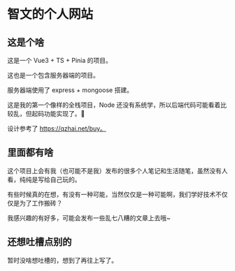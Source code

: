 # 智文的个人网站

## 这是个啥

[线上地址]: http://123.57.238.32:10086/

这是一个 Vue3 + TS + Pinia 的项目。

这也是一个包含服务器端的项目。

服务器端使用了 express + mongoose 搭建。

这是我的第一个像样的全栈项目，Node 还没有系统学，所以后端代码可能看着比较乱，但起码功能实现了。🍻

设计参考了 https://qzhai.net/buy。

## 里面都有啥

这个项目上会有我（也可能不是我）发布的很多个人笔记和生活随笔，虽然没有人看，纯纯是写给自己玩的。

有些时候真的在想，有没有一种可能，当然仅仅是一种可能啊，我们学好技术不仅仅是为了工作搬砖？

我感兴趣的有好多，可能会发布一些乱七八糟的文章上去哦~

## 还想吐槽点别的

暂时没啥想吐槽的，想到了再往上写了。
